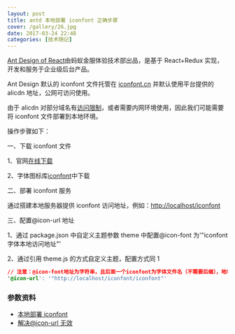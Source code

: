 ```yaml
---
layout: post
title: antd 本地部署 iconfont 正确步骤
cover: /gallery/26.jpg
date: 2017-03-24 22:48
categories: [技术随记]
---
```


[Ant Design of React](https://ant.design/index-cn)由蚂蚁金服体验技术部出品，是基于 React+Redux 实现，开发和服务于企业级后台产品。

Ant Design 默认的 iconfont 文件托管在 [iconfont.cn](http://iconfont.cn/) 并默认使用平台提供的 alicdn 地址，公网可访问使用。

由于 alicdn 对部分域名有[访问限制](https://github.com/ant-design/ant-design/issues/1070)，或者需要内网环境使用，因此我们可能需要将 iconfont 文件部署到本地环境。

操作步骤如下：

一、下载 iconfont 文件

1、官网[在线下载](https://ant.design/docs/resource/download)

2、字体图标库[iconfont](http://iconfont.cn)中下载

<!--more-->

二、部署 iconfont 服务

通过搭建本地服务器提供 iconfont 访问地址，例如：<http://localhost/iconfont>

三、配置@icon-url 地址

1、通过 package.json 中自定义主题参数 theme 中配置@icon-font 为'"iconfont 字体本地访问地址"'

2、通过引用 theme.js 的方式自定义主题，配置方式同 1

```css
// 注意：@icon-font地址为字符串，且后面一个iconfont为字体文件名（不需要后缀），地址字符串需要在双引号内
'@icon-url': '"http://localhost/iconfont/iconfont"'
```

### 参数资料

- [本地部署 iconfont](https://github.com/ant-design/antd-init/tree/master/examples/local-iconfont)
- [解决@icon-url 无效](https://github.com/ant-design/antd-init/issues/136)
